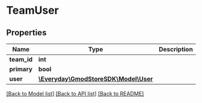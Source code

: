 # TeamUser

## Properties
Name | Type | Description | Notes
------------ | ------------- | ------------- | -------------
**team_id** | **int** |  | 
**primary** | **bool** |  | 
**user** | [**\Everyday\GmodStoreSDK\Model\User**](User.md) |  | [optional] 

[[Back to Model list]](../../README.md#documentation-for-models) [[Back to API list]](../../README.md#documentation-for-api-endpoints) [[Back to README]](../../README.md)

